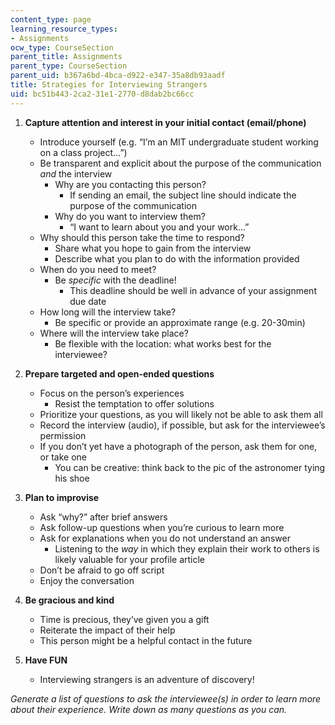```yaml
---
content_type: page
learning_resource_types:
- Assignments
ocw_type: CourseSection
parent_title: Assignments
parent_type: CourseSection
parent_uid: b367a6bd-4bca-d922-e347-35a8db93aadf
title: Strategies for Interviewing Strangers
uid: bc51b443-2ca2-31e1-2770-d8dab2bc66cc
---
```


1.  **Capture attention and interest in your initial contact (email/phone)**
    *   Introduce yourself (e.g. “I’m an MIT undergraduate student working on a class project…”)
    *   Be transparent and explicit about the purpose of the communication _and_ the interview
        *   Why are you contacting this person?
            *   If sending an email, the subject line should indicate the purpose of the communication
        *   Why do you want to interview them?
            *   “I want to learn about you and your work…”
    *   Why should this person take the time to respond?
        *   Share what you hope to gain from the interview
        *   Describe what you plan to do with the information provided
    *   When do you need to meet?
        *   Be _specific_ with the deadline!
            *   This deadline should be well in advance of your assignment due date
    *   How long will the interview take?
        *   Be specific or provide an approximate range (e.g. 20-30min)
    *   Where will the interview take place?
        *   Be flexible with the location: what works best for the interviewee?

2.  **Prepare targeted and open-ended questions**
    *   Focus on the person’s experiences
        *   Resist the temptation to offer solutions
    *   Prioritize your questions, as you will likely not be able to ask them all
    *   Record the interview (audio), if possible, but ask for the interviewee’s permission
    *   If you don’t yet have a photograph of the person, ask them for one, or take one
        *   You can be creative: think back to the pic of the astronomer tying his shoe

3.  **Plan to improvise**
    *   Ask “why?” after brief answers
    *   Ask follow-up questions when you’re curious to learn more
    *   Ask for explanations when you do not understand an answer
        *   Listening to the _way_ in which they explain their work to others is likely valuable for your profile article
    *   Don’t be afraid to go off script
    *   Enjoy the conversation

4.  **Be gracious and kind**
    *   Time is precious, they’ve given you a gift
    *   Reiterate the impact of their help
    *   This person might be a helpful contact in the future

5.  **Have FUN**
    *   Interviewing strangers is an adventure of discovery!

_Generate a list of questions to ask the interviewee(s) in order to learn more about their experience. Write down as many questions as you can._